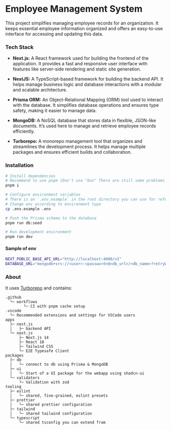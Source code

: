 # Employee Management System

This project simplifies managing employee records for an organization. It keeps essential employee information organized and offers an easy-to-use interface for accessing and updating this data.

### Tech Stack

- **Next.js:** A React framework used for building the frontend of the application. It provides a fast and responsive user interface with features like server-side rendering and static site generation.

- **NestJS:** A TypeScript-based framework for building the backend API. It helps manage business logic and database interactions with a modular and scalable architecture.

- **Prisma ORM:** An Object-Relational Mapping (ORM) tool used to interact with the database. It simplifies database operations and ensures type safety, making it easier to manage data.

- **MongoDB:** A NoSQL database that stores data in flexible, JSON-like documents. It’s used here to manage and retrieve employee records efficiently.

- **Turborepo:** A monorepo management tool that organizes and streamlines the development process. It helps manage multiple packages and ensures efficient builds and collaboration.

### Installation

```bash
# Install dependencies
# Recommend to use pnpm (Don't use "bun" There are still some problems with the bun env)
pnpm i

# Configure environment variables
# There is an `.env.example` in the root directory you can use for reference
# Change env according to environment type
cp .env.example .env

# Push the Prisma schema to the database
pnpm run db:seed

# Run development environment
pnpm run dev

```

#### Sample of env

```bash
NEXT_PUBLIC_BASE_API_URL="http://localhost:4000/v1"
DATABASE_URL="mongodb+srv://<user>:<password>@<db_url>/<db_name>?retryWrites=true&w=majority"
```

### About

It uses [Turborepo](https://turborepo.org) and contains:

```text
.github
  └─ workflows
        └─ CI with pnpm cache setup
.vscode
  └─ Recommended extensions and settings for VSCode users
apps
  ├─ nest.js
  |   ├─ backend API
  └─ next.js
      ├─ Next.js 14
      ├─ React 18
      ├─ Tailwind CSS
      └─ E2E Typesafe Client
packages
  ├─ db
  |   └─ connect to db using Prisma & MongoDB
  ├─ ui
  |   └─ Start of a UI package for the webapp using shadcn-ui
  └─ validators
      └─ Validation with zod
tooling
  ├─ eslint
  |   └─ shared, fine-grained, eslint presets
  ├─ prettier
  |   └─ shared prettier configuration
  ├─ tailwind
  |   └─ shared tailwind configuration
  └─ typescript
      └─ shared tsconfig you can extend from
```
